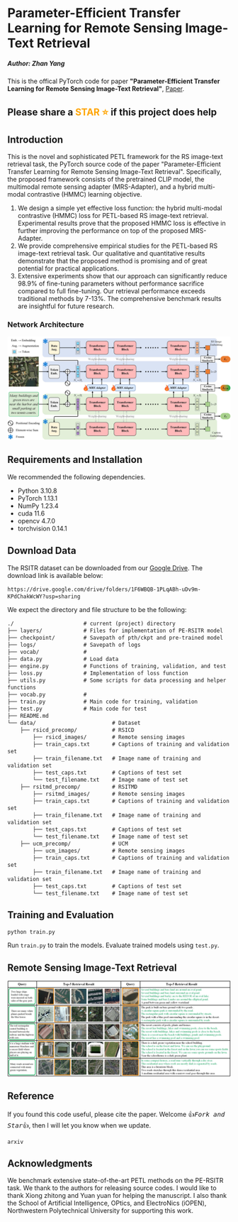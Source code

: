 # Parameter-Efficient Transfer Learning for Remote Sensing Image-Text Retrieval
##### Author: Zhan Yang 
This is the offical PyTorch code for paper **"Parameter-Efficient Transfer Learning for Remote Sensing Image-Text Retrieval"**, [Paper]().

## Please share a <font color='orange'>STAR ⭐</font> if this project does help

## Introduction
This is the novel and sophisticated PETL framework for the RS image-text retrieval task, the PyTorch source code of the paper "Parameter-Efficient Transfer Learning for Remote Sensing Image-Text Retrieval". Specifically, the proposed framework consists of the pretrained CLIP model, the multimodal remote sensing adapter (MRS-Adapter), and a hybrid multi-modal contrastive (HMMC) learning objective.

1. We design a simple yet effective loss function: the hybrid multi-modal contrastive (HMMC) loss for PETL-based RS image-text retrieval. Experimental results prove that the proposed HMMC loss is effective in further improving the performance on top of the proposed MRS-Adapter.
2. We provide comprehensive empirical studies for the PETL-based RS image-text retrieval task. Our qualitative and quantitative results demonstrate that the proposed method is promising and of great potential for practical applications.
3. Extensive experiments show that our approach can significantly reduce 98.9\% of fine-tuning parameters without performance sacrifice compared to full fine-tuning. Our retrieval performance exceeds traditional methods by 7-13\%. The comprehensive benchmark results are insightful for future research.



### Network Architecture
<p align="middle">
    <img src="fig/model.jpg">
</p>



## Requirements and Installation
We recommended the following dependencies.
- Python 3.10.8
- PyTorch 1.13.1
- NumPy 1.23.4
- cuda 11.6
- opencv 4.7.0
- torchvision 0.14.1


## Download Data
The RSITR dataset can be downloaded from our [Google Drive](https://drive.google.com/drive/folders/1F6WBQB-1PLqABh-uDv9m-KPdChakWcWY?usp=sharing). The download link is available below:
```
https://drive.google.com/drive/folders/1F6WBQB-1PLqABh-uDv9m-KPdChakWcWY?usp=sharing
```

We expect the directory and file structure to be the following:
```
./                      # current (project) directory
├── layers/             # Files for implementation of PE-RSITR model
├── checkpoint/         # Savepath of pth/ckpt and pre-trained model
├── logs/               # Savepath of logs
├── vocab/              # 
├── data.py             # Load data
├── engine.py           # Functions of training, validation, and test
├── loss.py             # Implementation of loss function
├── utils.py            # Some scripts for data processing and helper functions 
├── vocab.py            # 
├── train.py            # Main code for training, validation
├── test.py             # Main code for test
├── README.md
└── data/                        # Dataset
    ├── rsicd_precomp/           # RSICD
        ├── rsicd_images/        # Remote sensing images
        ├── train_caps.txt       # Captions of training and validation set
        ├── train_filename.txt   # Image name of training and validation set
        ├── test_caps.txt        # Captions of test set
        └── test_filename.txt    # Image name of test set
    ├── rsitmd_precomp/          # RSITMD
        ├── rsitmd_images/       # Remote sensing images
        ├── train_caps.txt       # Captions of training and validation set
        ├── train_filename.txt   # Image name of training and validation set
        ├── test_caps.txt        # Captions of test set
        └── test_filename.txt    # Image name of test set
    ├── ucm_precomp/             # UCM
        ├── ucm_images/          # Remote sensing images
        ├── train_caps.txt       # Captions of training and validation set
        ├── train_filename.txt   # Image name of training and validation set
        ├── test_caps.txt        # Captions of test set
        └── test_filename.txt    # Image name of test set
```

## Training and Evaluation
```
python train.py
```

Run ```train.py``` to train the models.
Evaluate trained models using ```test.py```.


## Remote Sensing Image-Text Retrieval
<p align="middle">
    <img src="fig/result.jpg">
</p>


## Reference
If you found this code useful, please cite the paper. Welcome :+1:_<big>`Fork and Star`</big>_:+1:, then I will let you know when we update.
```
arxiv
```

## Acknowledgments
We benchmark extensive state-of-the-art PETL methods on the PE-RSITR task. We thank to the authors for releasing source codes. I would like to thank Xiong zhitong and Yuan yuan for helping the manuscript. I also thank the School of Artificial Intelligence, OPtics, and ElectroNics (iOPEN), Northwestern Polytechnical University for supporting this work.
